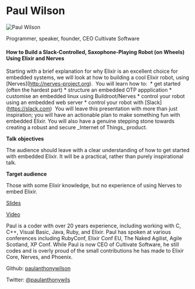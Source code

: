 # Paul Wilson

![Paul Wilson](http://s3.amazonaws.com/esl-conf-stg/media/files/000/000/064/thumbnail/paul-wilson.jpg?1459846644)

Programmer, speaker, founder, CEO Cultivate Software

#### How to Build a Slack-Controlled, Saxophone-Playing Robot (on Wheels) Using Elixir and Nerves

Starting with a brief explanation for why Elixir is an excellent choice for embedded systems, we will look at how to building a cool Elixir robot, using \[Nerves\](http://nerves-project.org). ​ You will learn how to: ​ \* get started (often the hardest part) \* structure an embedded OTP appplication \* customise an embedded linux using Buildroot/Nerves \* control your robot using an embedded web server \* control your robot with \[Slack\](https://slack.com) ​ You will leave this presentation with more than just inspiration; you will have an actionable plan to make something fun with embedded Elixir. You will also have a genuine stepping stone towards creating a robust and secure \_Internet of Things\_ product.

**Talk objectives**

The audience should leave with a clear understanding of how to get started with embedded Elixir. It will be a practical, rather than purely inspirational talk.

**Target audience**

Those with some Elixir knowledge, but no experience of using Nerves to embed Elixir.

[Slides](http://s3.amazonaws.com/esl-conf-stg/media/files/000/000/085/original/elixirconf-eu-2016-embedded-elixir.pdf?1463050326)

[Video](https://youtu.be/-MzJ-HxRcVI)

Paul is a coder with over 20 years experience, including working with C, C++, Visual Basic, Java, Ruby, and Elixir. Paul has spoken at various conferences including RubyConf, Elixir Conf EU, The Naked Agilist, Agile Scotland, XP Conf. While Paul is now CEO of Cultivate Software, he still codes and is overly proud of the small contributions he has made to Elixir Core, Nerves, and Phoenix.

Github: [paulanthonywilson](https://github.com/paulanthonywilson)

Twitter: [@paulanthonywils](https://twitter.com/paulanthonywils)

